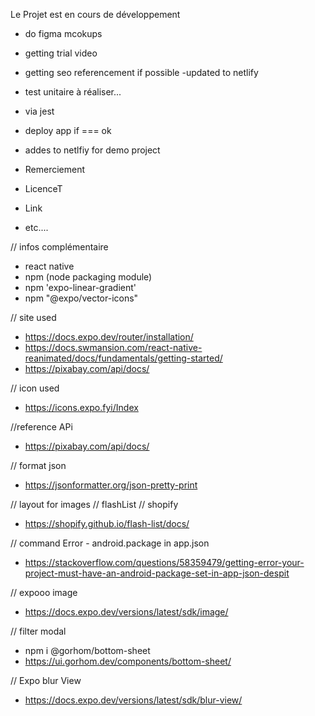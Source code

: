 Le Projet est en cours de développement 
- do figma mcokups
- getting trial video
- getting seo referencement if possible
-updated to netlify 
- test unitaire à réaliser... 
- via jest
- deploy app if === ok
- addes to netlfiy for demo project

- Remerciement
- LicenceT
- Link
- etc....


// infos complémentaire
- react native 
- npm (node packaging module)
- npm 'expo-linear-gradient'
- npm "@expo/vector-icons"

// site used
- https://docs.expo.dev/router/installation/
- https://docs.swmansion.com/react-native-reanimated/docs/fundamentals/getting-started/
- https://pixabay.com/api/docs/

// icon used
- https://icons.expo.fyi/Index

//reference APi
- https://pixabay.com/api/docs/


// format json
- https://jsonformatter.org/json-pretty-print

// layout for images // flashList // shopify
- https://shopify.github.io/flash-list/docs/

// command Error - android.package in app.json
- https://stackoverflow.com/questions/58359479/getting-error-your-project-must-have-an-android-package-set-in-app-json-despit

// expooo image 
- https://docs.expo.dev/versions/latest/sdk/image/

// filter modal 
- npm i @gorhom/bottom-sheet
- https://ui.gorhom.dev/components/bottom-sheet/

// Expo blur View
- https://docs.expo.dev/versions/latest/sdk/blur-view/
